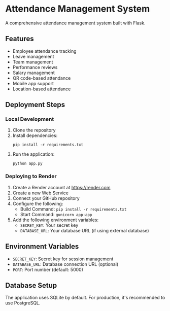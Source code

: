 # Attendance Management System

A comprehensive attendance management system built with Flask.

## Features
- Employee attendance tracking
- Leave management
- Team management
- Performance reviews
- Salary management
- QR code-based attendance
- Mobile app support
- Location-based attendance

## Deployment Steps

### Local Development
1. Clone the repository
2. Install dependencies:
   ```
   pip install -r requirements.txt
   ```
3. Run the application:
   ```
   python app.py
   ```

### Deploying to Render
1. Create a Render account at https://render.com
2. Create a new Web Service
3. Connect your GitHub repository
4. Configure the following:
   - Build Command: `pip install -r requirements.txt`
   - Start Command: `gunicorn app:app`
5. Add the following environment variables:
   - `SECRET_KEY`: Your secret key
   - `DATABASE_URL`: Your database URL (if using external database)

## Environment Variables
- `SECRET_KEY`: Secret key for session management
- `DATABASE_URL`: Database connection URL (optional)
- `PORT`: Port number (default: 5000)

## Database Setup
The application uses SQLite by default. For production, it's recommended to use PostgreSQL. 